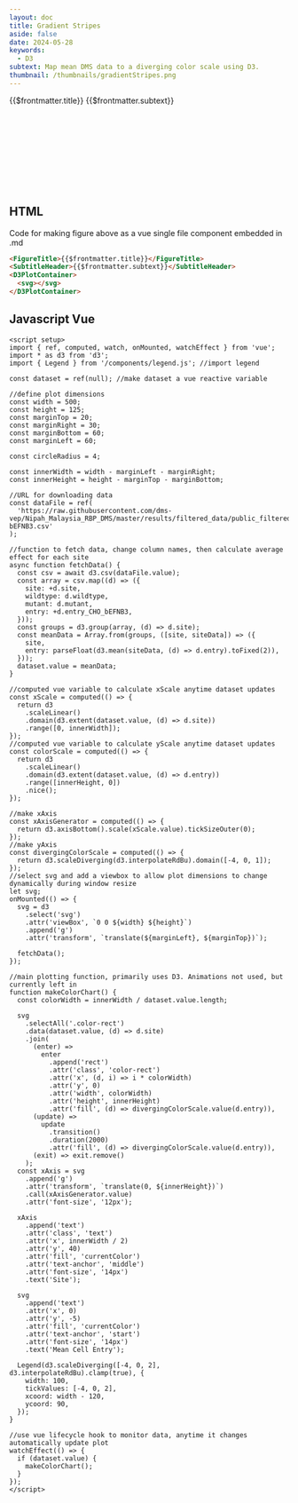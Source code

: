 ```yaml
---
layout: doc
title: Gradient Stripes
aside: false
date: 2024-05-28
keywords:
  - D3
subtext: Map mean DMS data to a diverging color scale using D3.
thumbnail: /thumbnails/gradientStripes.png
---
```


<FigureTitle>{{$frontmatter.title}}</FigureTitle>
<SubtitleHeader>{{$frontmatter.subtext}}</SubtitleHeader>
<D3PlotContainer>
<svg></svg>
</D3PlotContainer>

<script setup>
  import { ref, computed, watch, onMounted, watchEffect } from 'vue';
  import * as d3 from 'd3';
  import { Legend } from '/components/legend.js';

  const dataset = ref(null);

  const width = 500;
  const height = 150;
  const marginTop = 40;
  const marginRight = 60;
  const marginBottom = 60;
  const marginLeft = 20;

  const circleRadius = 4;

  const innerWidth = width - marginLeft - marginRight;
  const innerHeight = height - marginTop - marginBottom;

  const dataFile = ref('https://raw.githubusercontent.com/dms-vep/Nipah_Malaysia_RBP_DMS/master/results/filtered_data/public_filtered/RBP_mutation_effects_cell_entry_CHO-bEFNB3.csv')

  async function fetchData() {
    const csv = await d3.csv(dataFile.value);
    const array = csv.map((d) => ({
      site: +d.site,
      wildtype: d.wildtype,
      mutant: d.mutant,
      entry: +d.entry_CHO_bEFNB3,
    }));
    const groups = d3.group(array, (d) => d.site);
    const meanData = Array.from(groups, ([site, siteData]) => ({
      site,
      entry: parseFloat(d3.mean(siteData, (d) => d.entry).toFixed(2)),
    }));
    dataset.value = meanData;
  }
  fetchData();
  
  const xScale = computed(() => {
    return d3.scaleLinear()
      .domain(d3.extent(dataset.value, d => d.site))
      .range([0, innerWidth])
  });

  const xAxisGenerator = computed(() => {
    return d3.axisBottom().scale(xScale.value).tickSizeOuter(0);
  });

  const divergingColorScale = computed(() => {
    return d3.scaleDiverging(d3.interpolateRdBu)
      .domain([d3.min(dataset.value, d=>d.entry), 0, d3.max(dataset.value, d=>d.entry) + 1]);
  });

let domains = [
  { start: 71, stop: 148, name: 'Stalk' },
  { start: 148, stop: 178, name: 'Neck/Linker' },
  //{ start: 166, stop: 178, name: 'Linker' },
  { start: 178, stop: 602, name: 'Head' },
];
const regions = computed(() =>
  Array.from(new Set(domains.map(d => d.name))).filter(Boolean)
);

const colorRegions = computed(() => {
  return d3.scaleOrdinal()
    .domain(regions.value)
    .range(d3.schemeTableau10)
});

  let svg;
  onMounted(() => {
    svg = d3.select('svg')
      .attr('viewBox', `0 0 ${width} ${height}`)
      .append('g')
      .attr('transform', `translate(${marginLeft}, ${marginTop})`);
  });

  function makeColorChart() {

    const colorWidth = (innerWidth) / dataset.value.length;

    svg.selectAll('.color-rect')
      .data(dataset.value, d => d.site)
      .join(
        enter => enter.append('rect')
          .attr('class', 'color-rect')
          .attr('x', (d, i) => i * colorWidth)
          .attr('y', 0)
          .attr('width', colorWidth)
          .attr('height', innerHeight)
          .attr('fill', d => divergingColorScale.value(d.entry)),
        update => update
          .transition()
          .duration(2000)
          .attr('fill', d => divergingColorScale.value(d.entry)),
        exit => exit
          .remove()
      )

   //svg.selectAll('.other-rect')
   //  .data(domains)
   //  .enter()
   //  .append('rect')
   //  .attr('class', 'other-rect')
   //  .attr('x', d => xScale.value(d.start))
   //  .attr('y', -15)
   //  .attr('width', d => xScale.value(d.stop) - xScale.value(d.start))
   //  .attr('height', 5)
   //  .attr('fill', d=> colorRegions.value(d.name))

   //svg.selectAll('.domain-text').append('g')
   //  .data(domains)
   //  .enter()
   //  .append('text')
   //  .attr('class', 'domain-text')
   //  .attr('x', d => xScale.value((d.start + d.stop) / 2))
   //  .attr('y', -16)
   //  .attr('text-anchor', 'middle')
   //  .attr('font-size', '11px')
   //  .text(d => d.name)
  

    const xAxis = svg.append('g')
      .attr('transform', `translate(0, ${innerHeight})`)
      .call(xAxisGenerator.value)
      .attr('font-size', '12px');

    xAxis.append('text')
      .attr('class', 'text')
      .attr('x', (innerWidth) / 2)
      .attr('y', 40)
      .attr('fill', 'currentColor')
      .attr('text-anchor', 'middle')
      .attr('font-size', '14px')
      .text('Site');

    //svg.append('text')
    //  .attr('x', 0)
    //  .attr('y', -5)
    //  .attr('fill', 'currentColor')
    //  .attr('text-anchor', 'start')
    //  .attr('font-size', '14px')
    //  .text('Mean Cell Entry');

    Legend(d3.scaleDiverging([d3.min(dataset.value, d=>d.entry), 0, d3.max(dataset.value, d=>d.entry) + 1], d3.interpolateRdBu).clamp(true), {
      width: 100,
      title: 'Mean Cell Entry',
      tickValues: [d3.min(dataset.value, d=>d.entry), 0, d3.max(dataset.value, d=>d.entry) + 1],
      xcoord: width-150,
      ycoord: height-40,
    })
  }

  watchEffect(() => {
  if (dataset.value) {
    makeColorChart();
  }
});
</script>

<div class="!prose dark:!prose-dark">
<h2>HTML</h2>
<p> Code for making figure above as a vue single file component embedded in .md</p>
</div>

```html
<FigureTitle>{{$frontmatter.title}}</FigureTitle>
<SubtitleHeader>{{$frontmatter.subtext}}</SubtitleHeader>
<D3PlotContainer>
  <svg></svg>
</D3PlotContainer>
```

<div class="!prose dark:!prose-dark">
<h2>Javascript Vue</h2>
</div>

```vue
<script setup>
import { ref, computed, watch, onMounted, watchEffect } from 'vue';
import * as d3 from 'd3';
import { Legend } from '/components/legend.js'; //import legend

const dataset = ref(null); //make dataset a vue reactive variable

//define plot dimensions
const width = 500;
const height = 125;
const marginTop = 20;
const marginRight = 30;
const marginBottom = 60;
const marginLeft = 60;

const circleRadius = 4;

const innerWidth = width - marginLeft - marginRight;
const innerHeight = height - marginTop - marginBottom;

//URL for downloading data
const dataFile = ref(
  'https://raw.githubusercontent.com/dms-vep/Nipah_Malaysia_RBP_DMS/master/results/filtered_data/public_filtered/RBP_mutation_effects_cell_entry_CHO-bEFNB3.csv'
);

//function to fetch data, change column names, then calculate average effect for each site
async function fetchData() {
  const csv = await d3.csv(dataFile.value);
  const array = csv.map((d) => ({
    site: +d.site,
    wildtype: d.wildtype,
    mutant: d.mutant,
    entry: +d.entry_CHO_bEFNB3,
  }));
  const groups = d3.group(array, (d) => d.site);
  const meanData = Array.from(groups, ([site, siteData]) => ({
    site,
    entry: parseFloat(d3.mean(siteData, (d) => d.entry).toFixed(2)),
  }));
  dataset.value = meanData;
}

//computed vue variable to calculate xScale anytime dataset updates
const xScale = computed(() => {
  return d3
    .scaleLinear()
    .domain(d3.extent(dataset.value, (d) => d.site))
    .range([0, innerWidth]);
});
//computed vue variable to calculate yScale anytime dataset updates
const colorScale = computed(() => {
  return d3
    .scaleLinear()
    .domain(d3.extent(dataset.value, (d) => d.entry))
    .range([innerHeight, 0])
    .nice();
});

//make xAxis
const xAxisGenerator = computed(() => {
  return d3.axisBottom().scale(xScale.value).tickSizeOuter(0);
});
//make yAxis
const divergingColorScale = computed(() => {
  return d3.scaleDiverging(d3.interpolateRdBu).domain([-4, 0, 1]);
});
//select svg and add a viewbox to allow plot dimensions to change dynamically during window resize
let svg;
onMounted(() => {
  svg = d3
    .select('svg')
    .attr('viewBox', `0 0 ${width} ${height}`)
    .append('g')
    .attr('transform', `translate(${marginLeft}, ${marginTop})`);

  fetchData();
});

//main plotting function, primarily uses D3. Animations not used, but currently left in
function makeColorChart() {
  const colorWidth = innerWidth / dataset.value.length;

  svg
    .selectAll('.color-rect')
    .data(dataset.value, (d) => d.site)
    .join(
      (enter) =>
        enter
          .append('rect')
          .attr('class', 'color-rect')
          .attr('x', (d, i) => i * colorWidth)
          .attr('y', 0)
          .attr('width', colorWidth)
          .attr('height', innerHeight)
          .attr('fill', (d) => divergingColorScale.value(d.entry)),
      (update) =>
        update
          .transition()
          .duration(2000)
          .attr('fill', (d) => divergingColorScale.value(d.entry)),
      (exit) => exit.remove()
    );
  const xAxis = svg
    .append('g')
    .attr('transform', `translate(0, ${innerHeight})`)
    .call(xAxisGenerator.value)
    .attr('font-size', '12px');

  xAxis
    .append('text')
    .attr('class', 'text')
    .attr('x', innerWidth / 2)
    .attr('y', 40)
    .attr('fill', 'currentColor')
    .attr('text-anchor', 'middle')
    .attr('font-size', '14px')
    .text('Site');

  svg
    .append('text')
    .attr('x', 0)
    .attr('y', -5)
    .attr('fill', 'currentColor')
    .attr('text-anchor', 'start')
    .attr('font-size', '14px')
    .text('Mean Cell Entry');

  Legend(d3.scaleDiverging([-4, 0, 2], d3.interpolateRdBu).clamp(true), {
    width: 100,
    tickValues: [-4, 0, 2],
    xcoord: width - 120,
    ycoord: 90,
  });
}

//use vue lifecycle hook to monitor data, anytime it changes automatically update plot
watchEffect(() => {
  if (dataset.value) {
    makeColorChart();
  }
});
</script>
```
